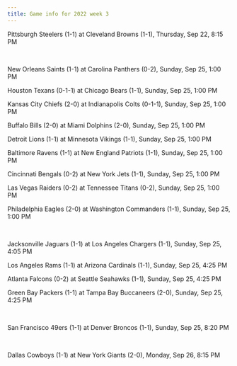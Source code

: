 ```yaml
---
title: Game info for 2022 week 3
---
```

Pittsburgh Steelers (1-1) at Cleveland Browns (1-1), Thursday, Sep 22, 8:15 PM


<br/>

New Orleans Saints (1-1) at Carolina Panthers (0-2), Sunday, Sep 25, 1:00 PM

Houston Texans (0-1-1) at Chicago Bears (1-1), Sunday, Sep 25, 1:00 PM

Kansas City Chiefs (2-0) at Indianapolis Colts (0-1-1), Sunday, Sep 25, 1:00 PM

Buffalo Bills (2-0) at Miami Dolphins (2-0), Sunday, Sep 25, 1:00 PM

Detroit Lions (1-1) at Minnesota Vikings (1-1), Sunday, Sep 25, 1:00 PM

Baltimore Ravens (1-1) at New England Patriots (1-1), Sunday, Sep 25, 1:00 PM

Cincinnati Bengals (0-2) at New York Jets (1-1), Sunday, Sep 25, 1:00 PM

Las Vegas Raiders (0-2) at Tennessee Titans (0-2), Sunday, Sep 25, 1:00 PM

Philadelphia Eagles (2-0) at Washington Commanders (1-1), Sunday, Sep 25, 1:00 PM


<br/>

Jacksonville Jaguars (1-1) at Los Angeles Chargers (1-1), Sunday, Sep 25, 4:05 PM

Los Angeles Rams (1-1) at Arizona Cardinals (1-1), Sunday, Sep 25, 4:25 PM

Atlanta Falcons (0-2) at Seattle Seahawks (1-1), Sunday, Sep 25, 4:25 PM

Green Bay Packers (1-1) at Tampa Bay Buccaneers (2-0), Sunday, Sep 25, 4:25 PM


<br/>

San Francisco 49ers (1-1) at Denver Broncos (1-1), Sunday, Sep 25, 8:20 PM


<br/>

Dallas Cowboys (1-1) at New York Giants (2-0), Monday, Sep 26, 8:15 PM

